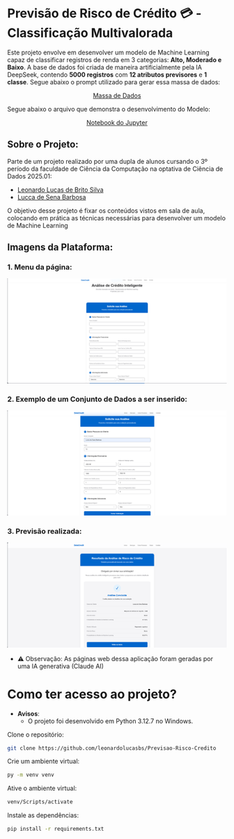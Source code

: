 # Previsão de Risco de Crédito 💳 - Classificação Multivalorada 

Este projeto envolve em desenvolver um modelo de Machine Learning capaz de classificar registros de renda em 3 categorias: **Alto, Moderado e Baixo**. A base de dados foi criada de maneira artificialmente pela IA DeepSeek, contendo **5000 registros** com **12 atributos previsores** e **1 classe**. Segue abaixo o prompt utilizado para gerar essa massa de dados: 

<p align="center">
  <a href="app/model_ml/Projeto1/gerar_dados_IA.ipynb">
    Massa de Dados
  </a>
</p>

Segue abaixo o arquivo que demonstra o desenvolvimento do Modelo: 

<p align="center">
  <a href="app/model_ml/Projeto1/main.ipynb">
    Notebook do Jupyter
  </a>
</p>

## Sobre o Projeto:

Parte de um projeto realizado por uma dupla de alunos cursando o 3º período da faculdade de Ciência da Computação na optativa de Ciência de Dados 2025.01:

- [Leonardo Lucas de Brito Silva](https://github.com/leonardolucasbs)
- [Lucca de Sena Barbosa](https://github.com/luccasena)

O objetivo desse projeto é fixar os conteúdos vistos em sala de aula, colocando em prática as técnicas necessárias para desenvolver um modelo de Machine Learning

## Imagens da Plataforma:

###  1. Menu da página: 
<img src="images\main.png" alt="Menu do Site"><br>

###  2. Exemplo de um Conjunto de Dados a ser inserido: 
<img src="images\inserct.png" alt="Exemplo de dados"><br>

###  3. Previsão realizada: 
<img src="images\result.png" alt="Analise Realizada"><br>

- ⚠ Observação: As páginas web dessa aplicação foram geradas por uma IA generativa (Claude AI)


# Como ter acesso ao projeto?

- **Avisos**: 
  - O projeto foi desenvolvido em Python 3.12.7 no Windows.

Clone o repositório:

```bash 
git clone https://github.com/leonardolucasbs/Previsao-Risco-Credito
```

Crie um ambiente virtual:

```bash 
py -m venv venv
```

Ative o ambiente virtual:

```bash 
venv/Scripts/activate
```

Instale as dependências:

```bash 
pip install -r requirements.txt
```
